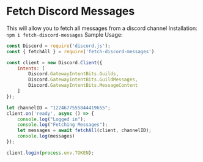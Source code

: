 # Fetch Discord Messages
This will allow you to fetch all messages from a discord channel
Installation:
```npm i fetch-discord-messages```
Sample Usage:
```js
const Discord = require('discord.js');
const { fetchAll } = require('fetch-discord-messages')

const client = new Discord.Client({
    intents: [
        Discord.GatewayIntentBits.Guilds,
        Discord.GatewayIntentBits.GuildMessages,
        Discord.GatewayIntentBits.MessageContent
    ]
});

let channelID = "1224677555844419655";
client.on('ready', async () => {
    console.log("Logged in");
    console.log("Fetching Messages");
    let messages = await fetchAll(client, channelID);
    console.log(messages)
});

client.login(process.env.TOKEN);
```
